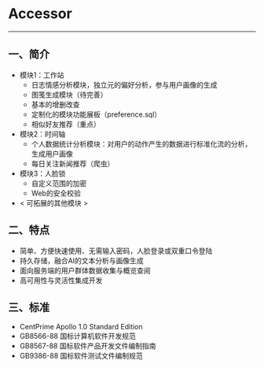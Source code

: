 # Accessor

---

## 一、简介

* 模块1：工作站
  * 日志情感分析模块，独立元的偏好分析，参与用户画像的生成
  * 图笺生成模块（待完善）
  * 基本的增删改查
  * 定制化的模块功能展板（preference.sql）
  * 相似好友推荐（重点）
* 模块2：时间轴
  * 个人数据统计分析模块：对用户的动作产生的数据进行标准化流的分析，生成用户画像
  * 每日关注新闻推荐（爬虫）
* 模块3：人脸锁
  * 自定义范围的加密
  * Web的安全校验
* < 可拓展的其他模块 >

## 二、特点

* 简单、方便快速使用、无需输入密码，人脸登录或双重口令登陆
* 持久存储，融合AI的文本分析与画像生成
* 面向服务端的用户群体数据收集与概览查阅
* 高可用性与灵活性集成开发

## 三、标准

* CentPrime Apollo 1.0 Standard Edition
* GB8566-88 国标计算机软件开发规范
* GB8567-88 国标软件产品开发文件编制指南
* GB9386-88 国标软件测试文件编制规范